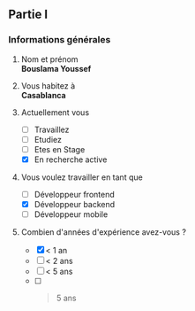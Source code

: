 ## Partie I
### Informations générales

1. Nom et prénom  
   **Bouslama Youssef**

2. Vous habitez à  
   **Casablanca**

3. Actuellement vous  
   - [ ] Travaillez  
   - [ ] Etudiez  
   - [ ] Etes en Stage  
   - [x] En recherche active  

4. Vous voulez travailler en tant que  
   - [ ] Développeur frontend  
   - [x] Développeur backend  
   - [ ] Développeur mobile  

5. Combien d'années d'expérience avez-vous ?  
   - [x] < 1 an  
   - [ ] < 2 ans  
   - [ ] < 5 ans  
   - [ ] > 5 ans  
